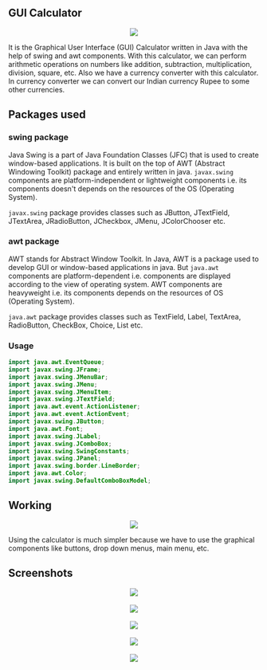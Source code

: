 ## GUI Calculator

<p align="center">
<img src="https://github.com/Umesh-01/Hacking-Scripts/blob/patch-5/Java/GUI_Calculator/Images/calc1.png">
</p>

It is the Graphical User Interface (GUI) Calculator written in Java with the help of swing and awt components. With this calculator, we can perform arithmetic operations on numbers like addition, subtraction, multiplication, division, square, etc. Also we have a currency converter with this calculator. In currency converter we can convert our Indian currency Rupee to some other currencies.

## Packages used

### swing package
Java Swing is a part of Java Foundation Classes (JFC) that is used to create window-based applications. It is built on the top of AWT (Abstract Windowing Toolkit) package and entirely written in java. `javax.swing` components are platform-independent or lightweight components i.e. its components doesn't depends on the resources of the OS (Operating System).

`javax.swing` package provides classes such as JButton, JTextField, JTextArea, JRadioButton, JCheckbox, JMenu, JColorChooser etc.

### awt package
AWT stands for Abstract Window Toolkit. In Java, AWT is a package used to develop GUI or window-based applications in java.
But `java.awt` components are platform-dependent i.e. components are displayed according to the view of operating system. AWT components are heavyweight i.e. its components depends on the resources of OS (Operating System).

`java.awt` package provides classes such as TextField, Label, TextArea, RadioButton, CheckBox, Choice, List etc.

### Usage

```java
import java.awt.EventQueue;
import javax.swing.JFrame;
import javax.swing.JMenuBar;
import javax.swing.JMenu;
import javax.swing.JMenuItem;
import javax.swing.JTextField;
import java.awt.event.ActionListener;
import java.awt.event.ActionEvent;
import javax.swing.JButton;
import java.awt.Font;
import javax.swing.JLabel;
import javax.swing.JComboBox;
import javax.swing.SwingConstants;
import javax.swing.JPanel;
import javax.swing.border.LineBorder;
import java.awt.Color;
import javax.swing.DefaultComboBoxModel;
```

## Working 

<p align="center">
<img src="https://github.com/Umesh-01/Hacking-Scripts/blob/patch-5/Java/GUI_Calculator/Images/calc2.png">
</p>

Using the calculator is much simpler because we have to use the graphical components like buttons, drop down menus, main menu, etc.


## Screenshots

<p align="center">
  
<img src="https://github.com/Umesh-01/Hacking-Scripts/blob/patch-5/Java/GUI_Calculator/Images/calc1.png">
  <br>
  <br>
<img src="https://github.com/Umesh-01/Hacking-Scripts/blob/patch-5/Java/GUI_Calculator/Images/calc2.png">
  <br>
  <br>
<img src="https://github.com/Umesh-01/Hacking-Scripts/blob/patch-5/Java/GUI_Calculator/Images/calc3.png">
  <br>
  <br>
<img src="https://github.com/Umesh-01/Hacking-Scripts/blob/patch-5/Java/GUI_Calculator/Images/calc4.png">
  <br>
  <br>
<img src="https://github.com/Umesh-01/Hacking-Scripts/blob/patch-5/Java/GUI_Calculator/Images/calc5.png">

</p>
